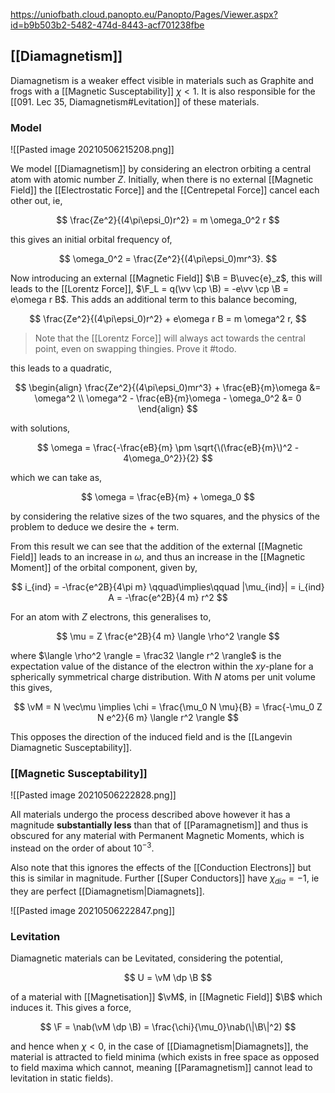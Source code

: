 https://uniofbath.cloud.panopto.eu/Panopto/Pages/Viewer.aspx?id=b9b503b2-5482-474d-8443-acf701238fbe

## [[Diamagnetism]]

Diamagnetism is a weaker effect visible in materials such as Graphite and frogs with a [[Magnetic Susceptability]] $\chi < 1$. It is also responsible for the [[091. Lec 35, Diamagnetism#Levitation]] of these materials.

### Model

![[Pasted image 20210506215208.png]]

We model [[Diamagnetism]] by considering an electron orbiting a central atom with atomic number $Z$. Initially, when there is no external [[Magnetic Field]] the [[Electrostatic Force]] and the [[Centrepetal Force]] cancel each other out, ie,

$$
\frac{Ze^2}{(4\pi\epsi_0)r^2} = m \omega_0^2 r
$$

this gives an initial orbital frequency of,

$$
\omega_0^2 = \frac{Ze^2}{(4\pi\epsi_0)mr^3}.
$$

Now introducing an external [[Magnetic Field]] $\B = B\uvec{e}_z$, this will leads to the [[Lorentz Force]], $\F_L = q(\vv \cp \B) = -e\vv \cp \B = e\omega r B$.  This adds an additional term to this balance becoming,

$$
\frac{Ze^2}{(4\pi\epsi_0)r^2} + e\omega r B = m \omega^2 r,
$$

> Note that the [[Lorentz Force]] will always act towards the central point, even on swapping thingies. Prove it #todo.

this leads to a quadratic,

$$
\begin{align}
\frac{Ze^2}{(4\pi\epsi_0)mr^3} + \frac{eB}{m}\omega &= \omega^2 \\
\omega^2 - \frac{eB}{m}\omega - \omega_0^2 &= 0
\end{align}
$$

with solutions,

$$
\omega = \frac{-\frac{eB}{m} \pm \sqrt{\(\frac{eB}{m}\)^2 - 4\omega_0^2}}{2}
$$

which we can take as,

$$
\omega = \frac{eB}{m} + \omega_0
$$

by considering the relative sizes of the two squares, and the physics of the problem to deduce we desire the $+$ term.

From this result we can see that the addition of the external [[Magnetic Field]] leads to an increase in $\omega$, and thus an increase in the [[Magnetic Moment]] of the orbital component, given by,

$$
i_{ind} = -\frac{e^2B}{4\pi m} \qquad\implies\qquad |\mu_{ind}| = i_{ind} A = -\frac{e^2B}{4 m} r^2
$$

For an atom with $Z$ electrons, this generalises to,

$$
\mu = Z \frac{e^2B}{4 m} \langle \rho^2 \rangle
$$

where $\langle \rho^2 \rangle = \frac32 \langle r^2 \rangle$ is the expectation value of the distance of the electron within the $xy$-plane for a spherically symmetrical charge distribution. With $N$ atoms per unit volume this gives,

$$
\vM = N \vec\mu \implies \chi = \frac{\mu_0 N \mu}{B} = \frac{-\mu_0 Z N e^2}{6 m} \langle r^2 \rangle
$$

This opposes the direction of the induced field and is the [[Langevin Diamagnetic Susceptability]].

### [[Magnetic Susceptability]]

![[Pasted image 20210506222828.png]]

All materials undergo the process described above however it has a magnitude **substantially less** than that of [[Paramagnetism]] and thus is obscured for any material with Permanent Magnetic Moments, which is instead on the order of about $10^{-3}$.

Also note that this ignores the effects of the [[Conduction Electrons]] but this is similar in magnitude. Further [[Super Conductors]] have $\chi_{dia} = -1$, ie they are perfect [[Diamagnetism|Diamagnets]]. 

![[Pasted image 20210506222847.png]]

### Levitation

Diamagnetic materials can be Levitated, considering the potential,

$$
U = \vM \dp \B
$$

of a material with [[Magnetisation]] $\vM$, in [[Magnetic Field]] $\B$ which induces it. This gives a force,

$$
\F = \nab(\vM \dp \B) = \frac{\chi}{\mu_0}\nab(\|\B\|^2)
$$

and hence when $\chi < 0$, in the case of [[Diamagnetism|Diamagnets]], the material is attracted to field minima (which exists in free space as opposed to field maxima which cannot, meaning [[Paramagnetism]] cannot lead to levitation in static fields).
